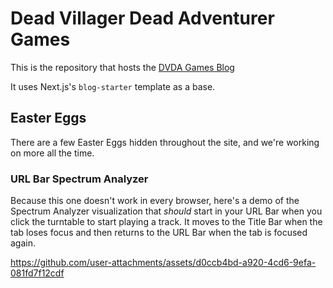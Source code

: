 # Dead Villager Dead Adventurer Games

This is the repository that hosts the [DVDA Games Blog](https://blog.dvdagames.com/)

It uses Next.js's `blog-starter` template as a base.

## Easter Eggs

There are a few Easter Eggs hidden throughout the site, and we're working on more all the time.

### URL Bar Spectrum Analyzer

Because this one doesn't work in every browser, here's a demo of the Spectrum Analyzer visualization that *should* start in your URL Bar when you click the turntable to start playing a track. It moves to the Title Bar when the tab loses focus and then returns to the URL Bar when the tab is focused again.

https://github.com/user-attachments/assets/d0ccb4bd-a920-4cd6-9efa-081fd7f12cdf
